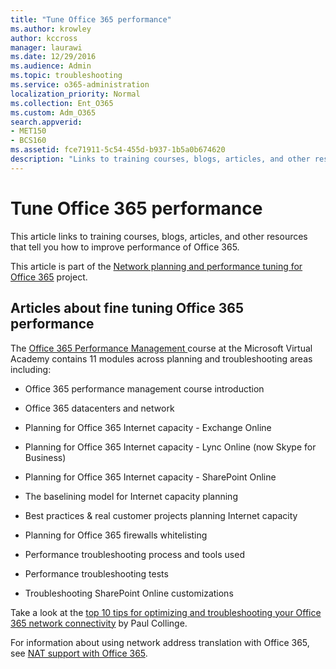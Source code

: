 ```yaml
---
title: "Tune Office 365 performance"
ms.author: krowley
author: kccross
manager: laurawi
ms.date: 12/29/2016
ms.audience: Admin
ms.topic: troubleshooting
ms.service: o365-administration
localization_priority: Normal
ms.collection: Ent_O365
ms.custom: Adm_O365
search.appverid:
- MET150
- BCS160
ms.assetid: fce71911-5c54-455d-b937-1b5a0b674620
description: "Links to training courses, blogs, articles, and other resources that tell you how to improve performance of Office 365."
---
```


# Tune Office 365 performance

This article links to training courses, blogs, articles, and other resources that tell you how to improve performance of Office 365.
  
This article is part of the [Network planning and performance tuning for Office 365](https://aka.ms/tune) project.
   
## Articles about fine tuning Office 365 performance

The [Office 365 Performance Management ](https://aka.ms/tunemva) course at the Microsoft Virtual Academy contains 11 modules across planning and troubleshooting areas including: 
  
- Office 365 performance management course introduction
    
- Office 365 datacenters and network
    
- Planning for Office 365 Internet capacity - Exchange Online
    
- Planning for Office 365 Internet capacity - Lync Online (now Skype for Business)
    
- Planning for Office 365 Internet capacity - SharePoint Online
    
- The baselining model for Internet capacity planning
    
- Best practices &amp; real customer projects planning Internet capacity
    
- Planning for Office 365 firewalls whitelisting
    
- Performance troubleshooting process and tools used
    
- Performance troubleshooting tests
    
- Troubleshooting SharePoint Online customizations
    
Take a look at the [top 10 tips for optimizing and troubleshooting your Office 365 network connectivity](https://blogs.technet.com/b/onthewire/archive/2014/06/18/top-10-tips-for-optimising-amp-troubleshooting-your-office-365-network-connectivity.aspx) by Paul Collinge. 
  
For information about using network address translation with Office 365, see [NAT support with Office 365](nat-support-with-office-365.md).
  

